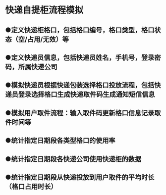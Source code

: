 # 快递自提柜流程模拟
## ●定义快递柜格口，包括格口编号，格口类型，格口状态（空/占用/无效）等
## ●定义快递员信息，包括快递员姓名，手机号，登录密码，所属快递公司
## ●模拟快递员根据快递包装选择格口投放流程，包括快递员登录选择格口生成快递取件码生成通知短信信息
## ●模拟用户取件流程：输入取件码更新格口信息记录取件时间等
## ●统计指定日期段各类型格口的使用率
## ●统计指定日期段各快递公司使用快递柜的数据
## ●统计指定日期段从快递投放到用户取件的平均时长（格口占用时长）    
